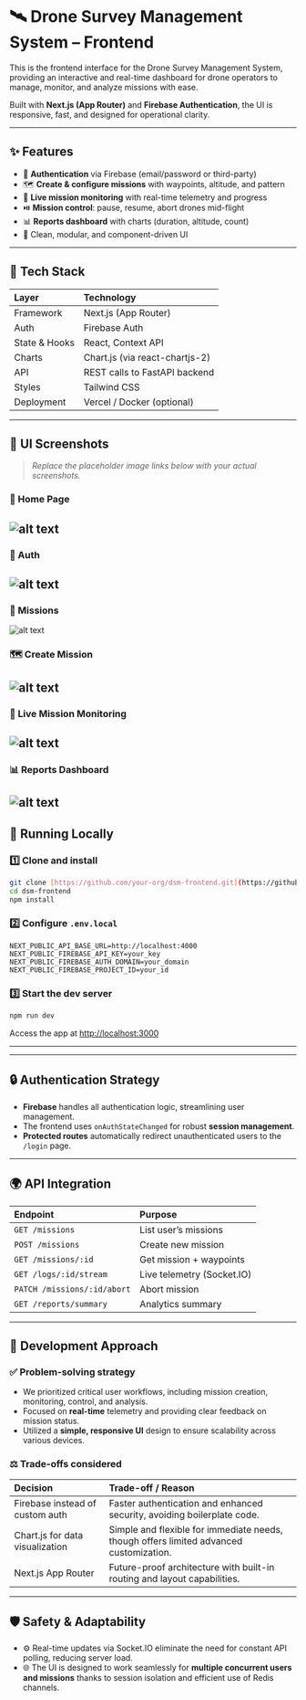 
# 🛰️ Drone Survey Management System – Frontend

This is the frontend interface for the Drone Survey Management System, providing an interactive and real-time dashboard for drone operators to manage, monitor, and analyze missions with ease.

Built with **Next.js (App Router)** and **Firebase Authentication**, the UI is responsive, fast, and designed for operational clarity.

---

## ✨ Features

* 🔐 **Authentication** via Firebase (email/password or third-party)
* 🗺️ **Create & configure missions** with waypoints, altitude, and pattern
* 📍 **Live mission monitoring** with real-time telemetry and progress
* ⏯️ **Mission control**: pause, resume, abort drones mid-flight
* 📊 **Reports dashboard** with charts (duration, altitude, count)
* 🎨 Clean, modular, and component-driven UI

---

## 🧱 Tech Stack

| Layer           | Technology                   |
| :-------------- | :--------------------------- |
| Framework       | Next.js (App Router)         |
| Auth            | Firebase Auth                |
| State & Hooks   | React, Context API           |
| Charts          | Chart.js (via react-chartjs-2) |
| API             | REST calls to FastAPI backend |
| Styles          | Tailwind CSS                 |
| Deployment      | Vercel / Docker (optional)   |

---

## 📸 UI Screenshots

> _Replace the placeholder image links below with your actual screenshots._

### 🔐 Home Page

![alt text](image-1.png)
---
### 🔐 Auth

![alt text](image-2.png)
---
### 🔐 Missions

![alt text](image-3.png)

### 🗺️ Create Mission

![alt text](image-4.png)
---

### 📡 Live Mission Monitoring

![alt text](image-5.png)
---

### 📊 Reports Dashboard

![alt text](image-6.png)
---

## 🧪 Running Locally

### 1️⃣ Clone and install

```bash
git clone [https://github.com/your-org/dsm-frontend.git](https://github.com/your-org/dsm-frontend.git)
cd dsm-frontend
npm install
````

### 2️⃣ Configure `.env.local`

```env
NEXT_PUBLIC_API_BASE_URL=http://localhost:4000
NEXT_PUBLIC_FIREBASE_API_KEY=your_key
NEXT_PUBLIC_FIREBASE_AUTH_DOMAIN=your_domain
NEXT_PUBLIC_FIREBASE_PROJECT_ID=your_id
```

### 3️⃣ Start the dev server

```bash
npm run dev
```

Access the app at [http://localhost:3000](https://www.google.com/search?q=http://localhost:3000)

-----

-----

## 🔒 Authentication Strategy

  * **Firebase** handles all authentication logic, streamlining user management.
  * The frontend uses `onAuthStateChanged` for robust **session management**.
  * **Protected routes** automatically redirect unauthenticated users to the `/login` page.

-----

## 🌍 API Integration

| Endpoint                    | Purpose                        |
| :-------------------------- | :----------------------------- |
| `GET /missions`             | List user’s missions           |
| `POST /missions`            | Create new mission             |
| `GET /missions/:id`         | Get mission + waypoints        |
| `GET /logs/:id/stream`      | Live telemetry (Socket.IO)   |
| `PATCH /missions/:id/abort` | Abort mission                  |
| `GET /reports/summary`      | Analytics summary              |

-----

## 🧠 Development Approach

### ✅ Problem-solving strategy

  * We prioritized critical user workflows, including mission creation, monitoring, control, and analysis.
  * Focused on **real-time** telemetry and providing clear feedback on mission status.
  * Utilized a **simple, responsive UI** design to ensure scalability across various devices.

### ⚖️ Trade-offs considered

| Decision                      | Trade-off / Reason                                |
| :---------------------------- | :------------------------------------------------ |
| Firebase instead of custom auth | Faster authentication and enhanced security, avoiding boilerplate code. |
| Chart.js for data visualization | Simple and flexible for immediate needs, though offers limited advanced customization. |
| Next.js App Router            | Future-proof architecture with built-in routing and layout capabilities. |

-----

## 🛡️ Safety & Adaptability

  * ⚙️ Real-time updates via Socket.IO eliminate the need for constant API polling, reducing server load.
  * 🌐 The UI is designed to work seamlessly for **multiple concurrent users and missions** thanks to session isolation and efficient use of Redis channels.


